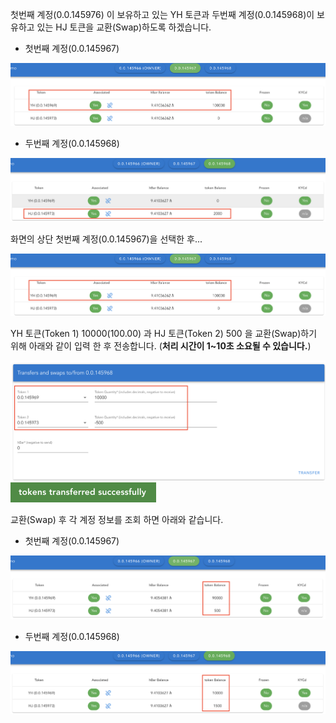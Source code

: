 첫번째 계정(0.0.145976) 이 보유하고 있는 YH 토큰과 두번째 계정(0.0.145968)이 보유하고 있는 HJ 토큰을 교환(Swap)하도록 하겠습니다.

* 첫번째 계정(0.0.145967)

<img src="https://github.com/yunhochung/katacoda-scenarios/raw/master/hedera-hashgraph/hedera-token-service-demo/images/37.png" alt="37" style="zoom:50%;" />

* 두번째 계정(0.0.145968)

<img src="https://github.com/yunhochung/katacoda-scenarios/raw/master/hedera-hashgraph/hedera-token-service-demo/images/38.png" alt="38" style="zoom:50%;" />



화면의 상단 첫번째 계정(0.0.145967)을 선택한 후...

<img src="https://github.com/yunhochung/katacoda-scenarios/raw/master/hedera-hashgraph/hedera-token-service-demo/images/37.png" alt="37" style="zoom:50%;" />

YH 토큰(Token 1) 10000(100.00) 과 HJ 토큰(Token 2) 500 을 교환(Swap)하기 위해 아래와 같이 입력 한 후 전송합니다. (**처리 시간이 1~10초 소요될 수 있습니다.**)

<img src="https://github.com/yunhochung/katacoda-scenarios/raw/master/hedera-hashgraph/hedera-token-service-demo/images/39.png" alt="39" style="zoom:50%;" />

<img src="https://github.com/yunhochung/katacoda-scenarios/raw/master/hedera-hashgraph/hedera-token-service-demo/images/40.png" alt="40" style="zoom:50%;" />

교환(Swap) 후 각 계정 정보를 조회 하면 아래와 같습니다.

* 첫번째 계정(0.0.145967)

<img src="https://github.com/yunhochung/katacoda-scenarios/raw/master/hedera-hashgraph/hedera-token-service-demo/images/41.png" alt="41" style="zoom:50%;" />

* 두번째 계정(0.0.145968)

<img src="https://github.com/yunhochung/katacoda-scenarios/raw/master/hedera-hashgraph/hedera-token-service-demo/images/42.png" alt="42" style="zoom:50%;" />